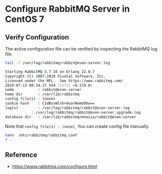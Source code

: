 # Configure RabbitMQ Server in CentOS 7

## Verify Configuration
The active configuration file can be verified by inspecting the RabbitMQ log file.
```bash
tail -f /var/log/rabbitmq/rabbit@evan-server.log
```
```bash
Starting RabbitMQ 3.7.16 on Erlang 22.0.7
Copyright (C) 2007-2019 Pivotal Software, Inc.
Licensed under the MPL.  See https://www.rabbitmq.com/
2019-07-13 00:34:27.544 [info] <0.219.0> 
node           : rabbit@evan-server
home dir       : /var/lib/rabbitmq
config file(s) : (none)
cookie hash    : C1dBsvWlvh+0uarWwmd9Xw==
log(s)         : /var/log/rabbitmq/rabbit@evan-server.log
            : /var/log/rabbitmq/rabbit@evan-server_upgrade.log
database dir   : /var/lib/rabbitmq/mnesia/rabbit@evan-server
```
Note that `config file(s) : (none)`, You can create config file manually.
```bash
nano  /etc/rabbitmq/rabbitmq.conf
# ...
```

## Reference
- https://www.rabbitmq.com/configure.html